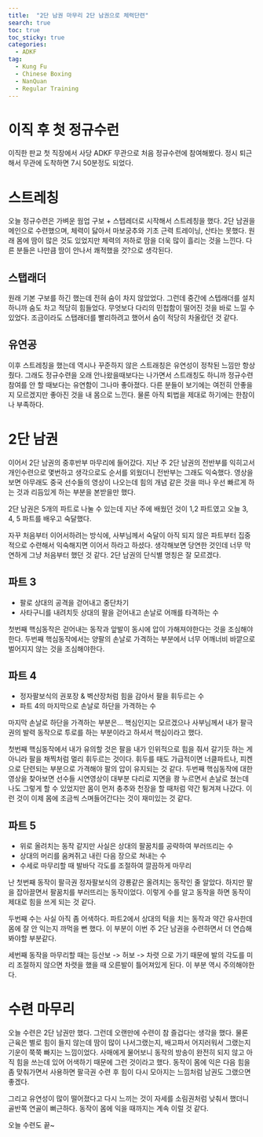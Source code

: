 ```yaml
---
title:  "2단 남권 마무리 2단 남권으로 체력단련"
search: true
toc: true
toc_sticky: true
categories: 
  - ADKF
tag:
  - Kung Fu
  - Chinese Boxing
  - NanQuan
  - Regular Training
---
```


# 이직 후 첫 정규수런

이직한 판교 첫 직장에서 사당 ADKF 무관으로 처음 정규수련에 참여해봤다.
정시 퇴근해서 무관에 도착하면 7시 50분정도 되었다.

# 스트레칭

오늘 정규수련은 가벼운 웜업 구보 + 스탭레더로 시작해서 스트레칭을 했다.
2단 남권을 메인으로 수련했으며, 체력이 닳아서 마보궁추와 기초 근력 트레이닝, 산타는 못했다.
원래 몸에 땀이 많은 것도 있었지만 체력의 저하로 땀을 더욱 많이 흘리는 것을 느낀다.
다른 분들은 나만큼 땀이 안나서 쾌적했을 것?으로 생각된다.

## 스탭래더
원래 기본 구보를 하긴 했는데 전혀 숨이 차지 않았었다.
그런데 중간에 스텝래더를 설치하니까 숨도 차고 적당히 힘들었다.
무엇보다 다리의 민첩함이 떨어진 것을 바로 느낄 수 있었다.
조금이라도 스탭래더를 빨리하려고 했어서 숨이 적당히 차올랐던 것 같다.

## 유연공

이후 스트레칭을 했는데 역시나 꾸준하지 않은 스트래칭은 유연성이 정착된 느낌만 항상 줬다.
그래도 정규수련을 오래 안나왔을때보다는 나가면서 스트래칭도 하니까 정규수련참여를 안 할 때보다는 유연함이 그나마 좋아졌다.
다른 분들이 보기에는 여전히 안좋을지 모르겠지만 좋아진 것을 내 몸으로 느낀다.
물론 아직 퇴법을 제대로 하기에는 한참이나 부족하다.

# 2단 남권

이어서 2단 남권의 중후반부 마무리에 들어갔다.
지난 주 2단 남권의 전반부를 익히고서 개인수련으로 몇번하고 생각으로도 순서를 외웠더니 전반부는 그래도 익숙했다.
영상을 보면 아무래도 중국 선수들의 영상이 나오는데 힘의 개념 같은 것을 떠나 우선 빠르게 하는 것과 리듬있게 하는 부분을 본받을만 했다.

2단 남권은 5개의 파트로 나눌 수 있는데 지난 주에 배웠던 것이 1,2 파트였고 오늘 3, 4, 5 파트를 배우고 숙달했다.

자꾸 처음부터 이어서하려는 방식에, 사부님께서 숙달이 아직 되지 않은 파트부터 집중적으로 수련해서 익숙해지면 이어서 하라고 하셨다.
생각해보면 당연한 것인데 너무 막연하게 그냥 처음부터 했던 것 같다.
2단 남권의 단식별 명칭은 잘 모르겠다.

## 파트 3

- 팔로 상대의 공격을 걷어내고 중단차기
- 사타구니를 내려치듯 상대의 팔을 걷어내고 손날로 어깨를 타격하는 수

첫번째 핵심동작은 걷어내는 동작과 앞발이 동시에 압이 가해져야한다는 것을 조심해야한다.
두번째 핵심동작에서는 양팔의 손날로 가격하는 부분에서 너무 어깨너비 바깥으로 벌어지지 않는 것을 조심해야한다.

## 파트 4

- 정자팔보식의 권포장 & 벽산장처럼 힘을 감아서 팔을 휘두르는 수
- 파트 4의 마지막으로 손날로 하단을 가격하는 수

마지막 손날로 하단을 가격하는 부분은... 핵심인지는 모르겠으나 사부님께서 내가 팔극권의 발력 동작으로 투로를 하는 부분이라고 하셔서 핵심이라고 했다.

첫번째 핵심동작에서 내가 유의할 것은 팔을 내가 인위적으로 힘을 줘서 갈기듯 하는 게 아니라 팔을 채찍처럼 멀리 휘두르는 것이다.
휘두를 때도 가급적이면 너클파트나, 피켄으로 단련되는 부분으로 가격해야 팔의 압이 유지되는 것 같다.
두번째 핵심동작에 대한 영상을 찾아보면 선수들 시연영상이 대부분 다리로 지면을 쾅 누르면서 손날로 쳤는데 나도 그렇게 할 수 있었지만 몸이 먼저 충추와 천장을 할 때처럼 약간 튕겨져 나갔다.
이런 것이 이제 몸에 조금씩 스며들어간다는 것이 재미있는 것 같다.

## 파트 5

- 위로 올려치는 동작 같지만 사실은 상대의 팔꿈치를 공략하여 부러뜨리는 수
- 상대의 머리를 움켜쥐고 내린 다음 장으로 쳐내는 수
- 수세로 마무리할 때 발바닥 각도를 조절하여 깔끔하게 마무리

난 첫번째 동작이 팔극권 정자팔보식의 강룡같은 올려치는 동작인 줄 알았다.
하지만 팔을 잡아끌면서 팔꿈치를 부러뜨리는 동작이었다.
이렇게 수를 알고 동작을 하면 동작이 제대로 힘을 쓰게 되는 것 같다.

두번째 수는 사실 아직 좀 어색하다.
파트2에서 상대의 턱을 치는 동작과 약간 유사한데 몸에 잘 안 익는지 까먹을 뻔 했다.
이 부분이 이번 주 2단 남권을 수련하면서 더 연습해봐야할 부분같다.

세번째 동작을 마무리할 때는 등산보 -> 허보 -> 차렷 으로 가기 때문에 발의 각도를 미리 조절하지 않으면 차렷을 했을 때 오른발이 틀어져있게 된다.
이 부분 역시 주의해야한다.

# 수련 마무리

오늘 수련은 2단 남권만 했다.
그런데 오랜만에 수련이 참 즐겁다는 생각을 했다.
물론 근육은 별로 힘이 들지 않는데 땀이 많이 나서그랬는지, 배고파서 어지러워서 그랬는지 기운이 쭉쭉 빠지는 느낌이었다.
사매에게 물어보니 동작의 방송이 완전히 되지 않고 아직 힘을 쓰는데 있어 어색하기 때문에 그런 것이라고 했다.
동작이 몸에 익은 다음 힘을 좀 맞춰가면서 사용하면 팔극권 수련 후 힘이 다시 모아지는 느낌처럼 남권도 그랬으면 좋겠다.

그리고 유연성이 많이 떨어졌다고 다시 느끼는 것이 자세를 소림권처럼 낮춰서 했더니 골반쪽 연골이 뻐근하다.
동작이 몸에 익을 때까지는 계속 이럴 것 같다.

오늘 수련도 끝~